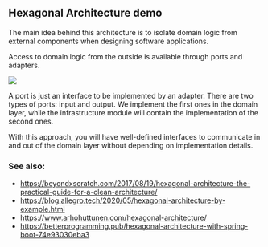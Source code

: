 ## Hexagonal Architecture demo

The main idea behind this architecture is to isolate domain logic from external components when designing software applications.

Access to domain logic from the outside is available through ports and adapters.

![](https://miro.medium.com/v2/resize:fit:640/format:webp/1*N7tlxqOLXiPLy_yrb0q7-Q.png)

A port is just an interface to be implemented by an adapter. There are two types of ports: input and output. We implement the first ones in the domain layer, while the infrastructure module will contain the implementation of the second ones.

With this approach, you will have well-defined interfaces to communicate in and out of the domain layer without depending on implementation details.

### See also:
 - https://beyondxscratch.com/2017/08/19/hexagonal-architecture-the-practical-guide-for-a-clean-architecture/
 - https://blog.allegro.tech/2020/05/hexagonal-architecture-by-example.html
 - https://www.arhohuttunen.com/hexagonal-architecture/
 - https://betterprogramming.pub/hexagonal-architecture-with-spring-boot-74e93030eba3